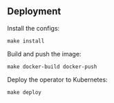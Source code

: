 ## Deployment

Install the configs:

```
make install
```

Build and push the image:

```
make docker-build docker-push
```

Deploy the operator to Kubernetes:

```
make deploy
```
